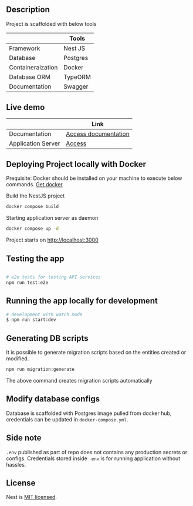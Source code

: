 ## Description

Project is scaffolded with below tools

|   | Tools  |   
|---|---|
| Framework  | Nest JS  |
| Database  | Postgres  |
| Containeraization  | Docker  |
| Database ORM  | TypeORM  |
| Documentation  | Swagger  |

## Live demo

|   | Link  |   
|---|---|
| Documentation  | [Access documentation](http://ec2-3-111-218-226.ap-south-1.compute.amazonaws.com/documentation)  |
| Application Server  | [Access](ec2-3-111-218-226.ap-south-1.compute.amazonaws.com)  |

## Deploying Project locally with Docker

Prequisite: Docker should be installed on your machine to execute below commands. [Get docker](https://docs.docker.com/get-docker/)

Build the NestJS project
```bash
docker compose build
```
Starting application server as daemon
```bash
docker compose up -d
```

Project starts on [http://localhost:3000](http://localhost:3000)



## Testing the app

```bash

# e2e tests for testing API services
npm run test:e2e
```

## Running the app locally for development

```bash
# development with watch mode
$ npm run start:dev
```

## Generating DB scripts

It is possible to generate migration scripts based on the entities created or modified.
```bash
npm run migration:generate
```
The above command creates migration scripts automatically

## Modify database configs

Database is scaffolded with Postgres image pulled from docker hub, credentials can be updated in `docker-compose.yml`. 

## Side note

`.env` published as part of repo does not contains any production secrets or configs. Credentials stored inside `.env` is for running application without hassles.

## License

Nest is [MIT licensed](LICENSE).
